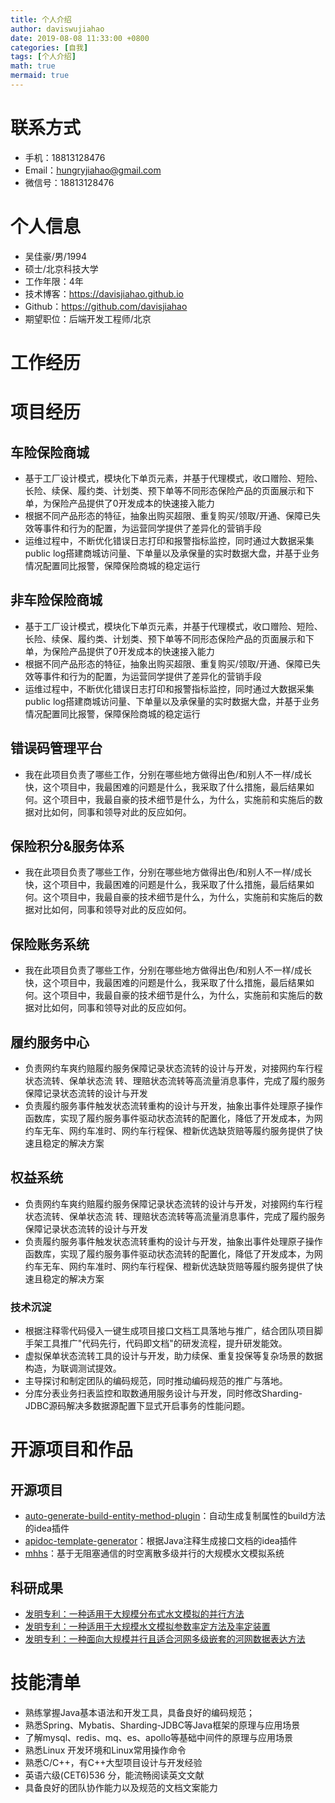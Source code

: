 ```yaml
---
title: 个人介绍
author: daviswujiahao
date: 2019-08-08 11:33:00 +0800
categories: [自我]
tags: [个人介绍]
math: true
mermaid: true
---
```


# 联系方式

- 手机：18813128476
- Email：hungryjiahao@gmail.com
- 微信号：18813128476

# 个人信息

- 吴佳豪/男/1994
- 硕士/北京科技大学
- 工作年限：4年
- 技术博客：https://davisjiahao.github.io
- Github：https://github.com/davisjiahao
- 期望职位：后端开发工程师/北京


# 工作经历

# 项目经历
## 车险保险商城
- 基于工厂设计模式，模块化下单页元素，并基于代理模式，收口赠险、短险、长险、续保、履约类、计划类、预下单等不同形态保险产品的页面展示和下单，为保险产品提供了0开发成本的快速接入能力
- 根据不同产品形态的特征，抽象出购买超限、重复购买/领取/开通、保障已失效等事件和行为的配置，为运营同学提供了差异化的营销手段
- 运维过程中，不断优化错误日志打印和报警指标监控，同时通过大数据采集public log搭建商城访问量、下单量以及承保量的实时数据大盘，并基于业务情况配置同比报警，保障保险商城的稳定运行

## 非车险保险商城
- 基于工厂设计模式，模块化下单页元素，并基于代理模式，收口赠险、短险、长险、续保、履约类、计划类、预下单等不同形态保险产品的页面展示和下单，为保险产品提供了0开发成本的快速接入能力
- 根据不同产品形态的特征，抽象出购买超限、重复购买/领取/开通、保障已失效等事件和行为的配置，为运营同学提供了差异化的营销手段
- 运维过程中，不断优化错误日志打印和报警指标监控，同时通过大数据采集public log搭建商城访问量、下单量以及承保量的实时数据大盘，并基于业务情况配置同比报警，保障保险商城的稳定运行

## 错误码管理平台
- 我在此项目负责了哪些工作，分别在哪些地方做得出色/和别人不一样/成长快，这个项目中，我最困难的问题是什么，我采取了什么措施，最后结果如何。这个项目中，我最自豪的技术细节是什么，为什么，实施前和实施后的数据对比如何，同事和领导对此的反应如何。

##  保险积分&服务体系
- 我在此项目负责了哪些工作，分别在哪些地方做得出色/和别人不一样/成长快，这个项目中，我最困难的问题是什么，我采取了什么措施，最后结果如何。这个项目中，我最自豪的技术细节是什么，为什么，实施前和实施后的数据对比如何，同事和领导对此的反应如何。


## 保险账务系统
- 我在此项目负责了哪些工作，分别在哪些地方做得出色/和别人不一样/成长快，这个项目中，我最困难的问题是什么，我采取了什么措施，最后结果如何。这个项目中，我最自豪的技术细节是什么，为什么，实施前和实施后的数据对比如何，同事和领导对此的反应如何。


## 履约服务中心
- 负责网约车爽约赔履约服务保障记录状态流转的设计与开发，对接网约车行程状态流转、保单状态流
转、理赔状态流转等高流量消息事件，完成了履约服务保障记录状态流转的设计与开发
- 负责履约服务事件触发状态流转重构的设计与开发，抽象出事件处理原子操作函数库，实现了履约服务事件驱动状态流转的配置化，降低了开发成本，为网约车无车、网约车准时、网约车行程保、橙新优选缺货赔等履约服务提供了快速且稳定的解决方案

## 权益系统
- 负责网约车爽约赔履约服务保障记录状态流转的设计与开发，对接网约车行程状态流转、保单状态流
转、理赔状态流转等高流量消息事件，完成了履约服务保障记录状态流转的设计与开发
- 负责履约服务事件触发状态流转重构的设计与开发，抽象出事件处理原子操作函数库，实现了履约服务事件驱动状态流转的配置化，降低了开发成本，为网约车无车、网约车准时、网约车行程保、橙新优选缺货赔等履约服务提供了快速且稳定的解决方案

### 技术沉淀
- 根据注释零代码侵入一键生成项目接口文档工具落地与推广，结合团队项目脚手架工具推广"代码先行，代码即文档"的研发流程，提升研发能效。
- 虚拟保单状态流转工具的设计与开发，助力续保、重复投保等复杂场景的数据构造，为联调测试提效。
- 主导探讨和制定团队的编码规范，同时推动编码规范的推广与落地。
- 分库分表业务扫表监控和取数通用服务设计与开发，同时修改Sharding-JDBC源码解决多数据源配置下显式开启事务的性能问题。

# 开源项目和作品
## 开源项目
- [auto-generate-build-entity-method-plugin](https://github.com/davisjiahao/auto-generate-build-entity-method-plugin)：自动生成复制属性的build方法的idea插件
- [apidoc-template-generator](https://github.com/davisjiahao/apidoc-template-generator)：根据Java注释生成接口文档的idea插件
- [mhhs](https://github.com/learnerjiahao/mhhs)：基于无阻塞通信的时空离散多级并行的大规模水文模拟系统

## 科研成果
- [发明专利：一种适用于大规模分布式水文模拟的并行方法](http://www.soopat.com/Patent/201910116373)
- [发明专利：一种适用于大规模水文模拟参数率定方法及率定装置](http://www.soopat.com/Patent/201910116385)
- [发明专利：一种面向大规模并行且适合河网多级嵌套的河网数据表达方法](http://www.soopat.com/Patent/201810479543)


# 技能清单
- 熟练掌握Java基本语法和开发工具，具备良好的编码规范；
- 熟悉Spring、Mybatis、Sharding-JDBC等Java框架的原理与应用场景
- 了解mysql、redis、mq、es、apollo等基础中间件的原理与应用场景
- 熟悉Linux 开发环境和Linux常用操作命令
- 熟悉C/C++，有C++大型项目设计与开发经验
- 英语六级(CET6)536 分，能流畅阅读英文文献
- 具备良好的团队协作能力以及规范的文档文案能力